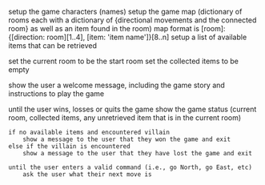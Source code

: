 setup the game characters (names)
setup the game map (dictionary of rooms each with a dictionary of {directional movements and the connected room} as well as an item found in the room)
    map format is [room]: {[direction: room][1..4], [item: 'item name']}[8..n]
setup a list of available items that can be retrieved

set the current room to be the start room
set the collected items to be empty

show the user a welcome message, including the game story and instructions to play the game

until the user wins, losses or quits the game
    show the game status (current room, collected items, any unretrieved item that is in the current room)

    if no available items and encountered villain
        show a message to the user that they won the game and exit
    else if the villain is encountered
        show a message to the user that they have lost the game and exit

    until the user enters a valid command (i.e., go North, go East, etc)
        ask the user what their next move is